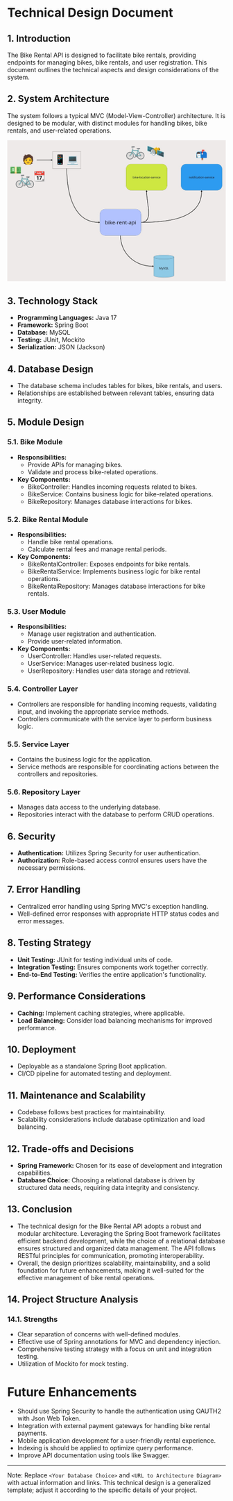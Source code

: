 # Technical Design Document

## 1. Introduction
The Bike Rental API is designed to facilitate bike rentals, providing endpoints for managing bikes, bike rentals, and user registration. This document outlines the technical aspects and design considerations of the system.

## 2. System Architecture
The system follows a typical MVC (Model-View-Controller) architecture. It is designed to be modular, with distinct modules for handling bikes, bike rentals, and user-related operations.

![System Architecture](system-overview.jpg)

## 3. Technology Stack
- **Programming Languages:** Java 17
- **Framework:** Spring Boot
- **Database:** MySQL
- **Testing:** JUnit, Mockito
- **Serialization:** JSON (Jackson)

## 4. Database Design
- The database schema includes tables for bikes, bike rentals, and users.
- Relationships are established between relevant tables, ensuring data integrity.

## 5. Module Design

### 5.1. Bike Module
- **Responsibilities:**
    - Provide APIs for managing bikes.
    - Validate and process bike-related operations.
- **Key Components:**
    - BikeController: Handles incoming requests related to bikes.
    - BikeService: Contains business logic for bike-related operations.
    - BikeRepository: Manages database interactions for bikes.

### 5.2. Bike Rental Module
- **Responsibilities:**
    - Handle bike rental operations.
    - Calculate rental fees and manage rental periods.
- **Key Components:**
    - BikeRentalController: Exposes endpoints for bike rentals.
    - BikeRentalService: Implements business logic for bike rental operations.
    - BikeRentalRepository: Manages database interactions for bike rentals.

### 5.3. User Module
- **Responsibilities:**
    - Manage user registration and authentication.
    - Provide user-related information.
- **Key Components:**
    - UserController: Handles user-related requests.
    - UserService: Manages user-related business logic.
    - UserRepository: Handles user data storage and retrieval.

### 5.4. Controller Layer
- Controllers are responsible for handling incoming requests, validating input, and invoking the appropriate service methods.
- Controllers communicate with the service layer to perform business logic.

### 5.5. Service Layer
- Contains the business logic for the application.
- Service methods are responsible for coordinating actions between the controllers and repositories.

### 5.6. Repository Layer
- Manages data access to the underlying database.
- Repositories interact with the database to perform CRUD operations.

## 6. Security
- **Authentication:** Utilizes Spring Security for user authentication.
- **Authorization:** Role-based access control ensures users have the necessary permissions.

## 7. Error Handling
- Centralized error handling using Spring MVC's exception handling.
- Well-defined error responses with appropriate HTTP status codes and error messages.

## 8. Testing Strategy
- **Unit Testing:** JUnit for testing individual units of code.
- **Integration Testing:** Ensures components work together correctly.
- **End-to-End Testing:** Verifies the entire application's functionality.

## 9. Performance Considerations
- **Caching:** Implement caching strategies, where applicable.
- **Load Balancing:** Consider load balancing mechanisms for improved performance.

## 10. Deployment
- Deployable as a standalone Spring Boot application.
- CI/CD pipeline for automated testing and deployment.

## 11. Maintenance and Scalability
- Codebase follows best practices for maintainability.
- Scalability considerations include database optimization and load balancing.

## 12. Trade-offs and Decisions
- **Spring Framework:** Chosen for its ease of development and integration capabilities.
- **Database Choice:** Choosing a relational database is driven by structured data needs, requiring data integrity and consistency.

## 13. Conclusion
- The technical design for the Bike Rental API adopts a robust and modular architecture. Leveraging the Spring Boot framework facilitates efficient backend development, while the choice of a relational database ensures structured and organized data management. The API follows RESTful principles for communication, promoting interoperability. 
- Overall, the design prioritizes scalability, maintainability, and a solid foundation for future enhancements, making it well-suited for the effective management of bike rental operations.

## 14. Project Structure Analysis

### 14.1. Strengths
- Clear separation of concerns with well-defined modules.
- Effective use of Spring annotations for MVC and dependency injection.
- Comprehensive testing strategy with a focus on unit and integration testing.
- Utilization of Mockito for mock testing.
# Future Enhancements
- Should use Spring Security to handle the authentication using OAUTH2 with Json Web Token.
- Integration with external payment gateways for handling bike rental payments.
- Mobile application development for a user-friendly rental experience.
- Indexing is should be applied to optimize query performance.
- Improve API documentation using tools like Swagger.

---

Note: Replace `<Your Database Choice>` and `<URL to Architecture Diagram>` with actual information and links. This technical design is a generalized template; adjust it according to the specific details of your project.